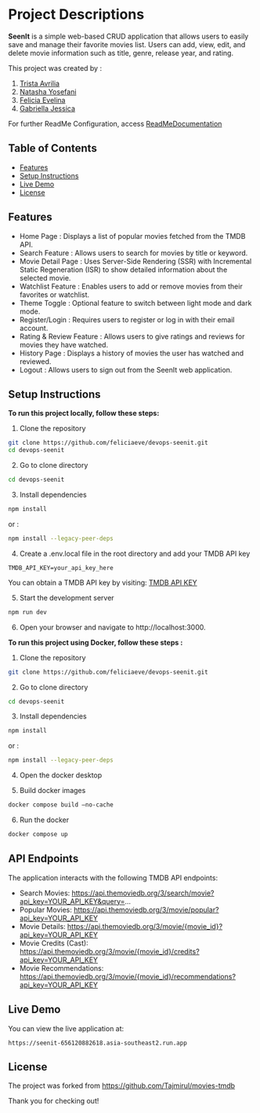 # Project Descriptions

**SeenIt** is a simple web-based CRUD application that allows users to easily save and manage their favorite movies list. Users can add, view, edit, and delete movie information such as title, genre, release year, and rating.

This project was created by :
1. [Trista Avrilia](https://github.com/tristaavrilia)
2. [Natasha Yosefani](https://github.com/natashayp)
3. [Felicia Evelina](https://github.com/feliciaeve)
4. [Gabriella Jessica](https://github.com/jessicaprawira)

For further ReadMe Configuration, access [ReadMeDocumentation](https://docs.google.com/document/d/1GmmY0IYDoZJtSCq2BVYl8QxmrIkEi-r4kTgvxh6x9m0/edit?usp=sharing)

## Table of Contents

-   [Features](#features)
-   [Setup Instructions](#setup-instructions)
-   [Live Demo](#live-demo)
-   [License](#license)

## Features

-   Home Page : Displays a list of popular movies fetched from the TMDB API.
-   Search Feature : Allows users to search for movies by title or keyword.
-   Movie Detail Page : Uses Server-Side Rendering (SSR) with Incremental Static Regeneration (ISR) to show detailed information about the selected movie.
-   Watchlist Feature : Enables users to add or remove movies from their favorites or watchlist.
-   Theme Toggle : Optional feature to switch between light mode and dark mode.
-   Register/Login : Requires users to register or log in with their email account.
-   Rating & Review Feature : Allows users to give ratings and reviews for movies they have watched.
-   History Page : Displays a history of movies the user has watched and reviewed.
-   Logout : Allows users to sign out from the SeenIt web application.

## Setup Instructions

**To run this project locally, follow these steps:**

1. Clone the repository

```bash
git clone https://github.com/feliciaeve/devops-seenit.git
cd devops-seenit
```

2. Go to clone directory

```bash
cd devops-seenit
```

3. Install dependencies

```bash
npm install
```

  or : 

```bash
npm install --legacy-peer-deps
```

4. Create a .env.local file in the root directory and add your TMDB API key

```text
TMDB_API_KEY=your_api_key_here
```

You can obtain a TMDB API key by visiting:
[TMDB API KEY](https://www.themoviedb.org/settings/api)


5. Start the development server

```bash
npm run dev
```

6. Open your browser and navigate to http://localhost:3000.


**To run this project using Docker, follow these steps :** 

1. Clone the repository

```bash
git clone https://github.com/feliciaeve/devops-seenit.git
```

2. Go to clone directory

```bash
cd devops-seenit
```

3. Install dependencies

```bash
npm install
```

  or : 

```bash
npm install --legacy-peer-deps
```

4. Open the docker desktop
   
5. Build docker images

```bash
docker compose build —no-cache
```

6. Run the docker

```bash
docker compose up
```

## API Endpoints

The application interacts with the following TMDB API endpoints:

-   Search Movies: https://api.themoviedb.org/3/search/movie?api_key=YOUR_API_KEY&query=...
-   Popular Movies: https://api.themoviedb.org/3/movie/popular?api_key=YOUR_API_KEY
-   Movie Details: https://api.themoviedb.org/3/movie/{movie_id}?api_key=YOUR_API_KEY
-   Movie Credits (Cast): https://api.themoviedb.org/3/movie/{movie_id}/credits?api_key=YOUR_API_KEY
-   Movie Recommendations: https://api.themoviedb.org/3/movie/{movie_id}/recommendations?api_key=YOUR_API_KEY

## Live Demo

You can view the live application at:

```
https://seenit-656120882618.asia-southeast2.run.app
```

## License

The project was forked from https://github.com/Tajmirul/movies-tmdb 


Thank you for checking out!
